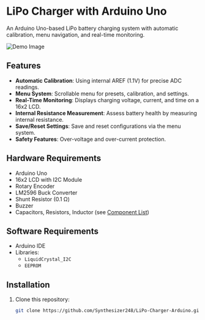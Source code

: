 # LiPo Charger with Arduino Uno

An Arduino Uno-based LiPo battery charging system with automatic calibration, menu navigation, and real-time monitoring.

![Demo Image](assets/images/lcd_menu.png)

## Features
- **Automatic Calibration**: Using internal AREF (1.1V) for precise ADC readings.
- **Menu System**: Scrollable menu for presets, calibration, and settings.
- **Real-Time Monitoring**: Displays charging voltage, current, and time on a 16x2 LCD.
- **Internal Resistance Measurement**: Assess battery health by measuring internal resistance.
- **Save/Reset Settings**: Save and reset configurations via the menu system.
- **Safety Features**: Over-voltage and over-current protection.

## Hardware Requirements
- Arduino Uno
- 16x2 LCD with I2C Module
- Rotary Encoder
- LM2596 Buck Converter
- Shunt Resistor (0.1 Ω)
- Buzzer
- Capacitors, Resistors, Inductor (see [Component List](docs/ComponentList.md))

## Software Requirements
- Arduino IDE
- Libraries:
  - `LiquidCrystal_I2C`
  - `EEPROM`

## Installation
1. Clone this repository:
   ```bash
   git clone https://github.com/Synthesizer248/LiPo-Charger-Arduino.git
